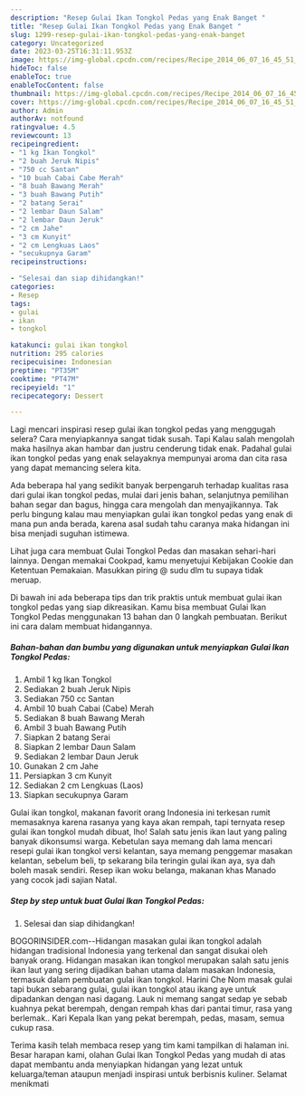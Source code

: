 ```yaml
---
description: "Resep Gulai Ikan Tongkol Pedas yang Enak Banget "
title: "Resep Gulai Ikan Tongkol Pedas yang Enak Banget "
slug: 1299-resep-gulai-ikan-tongkol-pedas-yang-enak-banget
category: Uncategorized
date: 2023-03-25T16:31:11.953Z
image: https://img-global.cpcdn.com/recipes/Recipe_2014_06_07_16_45_51_523_ef95ba_original_20131214_131318/680x482cq70/gulai-ikan-tongkol-pedas-foto-resep-utama.jpg
hideToc: false
enableToc: true
enableTocContent: false
thumbnail: https://img-global.cpcdn.com/recipes/Recipe_2014_06_07_16_45_51_523_ef95ba_original_20131214_131318/680x482cq70/gulai-ikan-tongkol-pedas-foto-resep-utama.jpg
cover: https://img-global.cpcdn.com/recipes/Recipe_2014_06_07_16_45_51_523_ef95ba_original_20131214_131318/680x482cq70/gulai-ikan-tongkol-pedas-foto-resep-utama.jpg
author: Admin
authorAv: notfound
ratingvalue: 4.5
reviewcount: 13
recipeingredient:
- "1 kg Ikan Tongkol"
- "2 buah Jeruk Nipis"
- "750 cc Santan"
- "10 buah Cabai Cabe Merah"
- "8 buah Bawang Merah"
- "3 buah Bawang Putih"
- "2 batang Serai"
- "2 lembar Daun Salam"
- "2 lembar Daun Jeruk"
- "2 cm Jahe"
- "3 cm Kunyit"
- "2 cm Lengkuas Laos"
- "secukupnya Garam"
recipeinstructions:

- "Selesai dan siap dihidangkan!"
categories:
- Resep
tags:
- gulai
- ikan
- tongkol

katakunci: gulai ikan tongkol 
nutrition: 295 calories
recipecuisine: Indonesian
preptime: "PT35M"
cooktime: "PT47M"
recipeyield: "1"
recipecategory: Dessert

---
```



Lagi mencari inspirasi resep gulai ikan tongkol pedas yang menggugah selera? Cara menyiapkannya sangat tidak susah. Tapi Kalau salah mengolah maka hasilnya akan hambar dan justru cenderung tidak enak. Padahal gulai ikan tongkol pedas yang enak selayaknya mempunyai aroma dan cita rasa yang dapat memancing selera kita.


Ada beberapa hal yang sedikit banyak berpengaruh terhadap kualitas rasa dari gulai ikan tongkol pedas, mulai dari jenis bahan, selanjutnya pemilihan bahan segar dan bagus, hingga cara mengolah dan menyajikannya. Tak perlu bingung kalau mau menyiapkan gulai ikan tongkol pedas yang enak di mana pun anda berada, karena asal sudah tahu caranya maka hidangan ini bisa menjadi suguhan istimewa.

Lihat juga cara membuat Gulai Tongkol Pedas dan masakan sehari-hari lainnya. Dengan memakai Cookpad, kamu menyetujui Kebijakan Cookie dan Ketentuan Pemakaian. Masukkan piring @ sudu dlm tu supaya tidak meruap.


Di bawah ini ada beberapa tips dan trik praktis untuk membuat gulai ikan tongkol pedas yang siap dikreasikan. Kamu bisa membuat Gulai Ikan Tongkol Pedas menggunakan 13 bahan dan 0 langkah pembuatan. Berikut ini cara dalam membuat hidangannya.

<!--inarticleads1-->

##### Bahan-bahan dan bumbu yang digunakan untuk menyiapkan Gulai Ikan Tongkol Pedas:

1. Ambil 1 kg Ikan Tongkol
1. Sediakan 2 buah Jeruk Nipis
1. Sediakan 750 cc Santan
1. Ambil 10 buah Cabai (Cabe) Merah
1. Sediakan 8 buah Bawang Merah
1. Ambil 3 buah Bawang Putih
1. Siapkan 2 batang Serai
1. Siapkan 2 lembar Daun Salam
1. Sediakan 2 lembar Daun Jeruk
1. Gunakan 2 cm Jahe
1. Persiapkan 3 cm Kunyit
1. Sediakan 2 cm Lengkuas (Laos)
1. Siapkan secukupnya Garam


Gulai ikan tongkol, makanan favorit orang Indonesia ini terkesan rumit memasaknya karena rasanya yang kaya akan rempah, tapi ternyata resep gulai ikan tongkol mudah dibuat, lho! Salah satu jenis ikan laut yang paling banyak dikonsumsi warga. Kebetulan saya memang dah lama mencari resepi gulai ikan tongkol versi kelantan, saya memang penggemar masakan kelantan, sebelum beli, tp sekarang bila teringin gulai ikan aya, sya dah boleh masak sendiri. Resep ikan woku belanga, makanan khas Manado yang cocok jadi sajian Natal. 

<!--inarticleads2-->

##### Step by step untuk buat Gulai Ikan Tongkol Pedas:


1. Selesai dan siap dihidangkan!

BOGORINSIDER.com--Hidangan masakan gulai ikan tongkol adalah hidangan tradisional Indonesia yang terkenal dan sangat disukai oleh banyak orang. Hidangan masakan ikan tongkol merupakan salah satu jenis ikan laut yang sering dijadikan bahan utama dalam masakan Indonesia, termasuk dalam pembuatan gulai ikan tongkol. Harini Che Nom masak gulai tapi bukan sebarang gulai, gulai ikan tongkol atau ikang aye untuk dipadankan dengan nasi dagang. Lauk ni memang sangat sedap ye sebab kuahnya pekat berempah, dengan rempah khas dari pantai timur, rasa yang berlemak.. Kari Kepala Ikan yang pekat berempah, pedas, masam, semua cukup rasa. 

Terima kasih telah membaca resep yang tim kami tampilkan di halaman ini. Besar harapan kami, olahan Gulai Ikan Tongkol Pedas yang mudah di atas dapat membantu anda menyiapkan hidangan yang lezat untuk keluarga/teman ataupun menjadi inspirasi untuk berbisnis kuliner. Selamat menikmati
